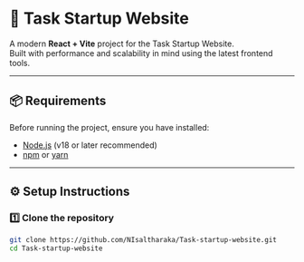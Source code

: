 # 🚀 Task Startup Website

A modern **React + Vite** project for the Task Startup Website.  
Built with performance and scalability in mind using the latest frontend tools.

---

## 📦 Requirements

Before running the project, ensure you have installed:

- [Node.js](https://nodejs.org/) (v18 or later recommended)
- [npm](https://www.npmjs.com/) or [yarn](https://yarnpkg.com/)

---

## ⚙️ Setup Instructions

### 1️⃣ Clone the repository
```bash
git clone https://github.com/NIsaltharaka/Task-startup-website.git
cd Task-startup-website
